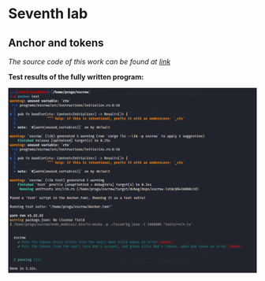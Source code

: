 # Seventh lab

## Anchor and tokens

_The source code of this work can be found at [link](https://github.com/Valentin1832/Escrow)_


**Test results of the fully written program:**

<p>
 <img src="./img/result.png">
</p>